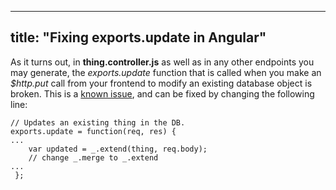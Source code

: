
---
title: "Fixing exports.update in Angular"
---

As it turns out, in **thing.controller.js** as well as in any other endpoints you may generate, the _exports.update_ function that is called when you make an _$http.put_ call from your frontend to modify an existing database object is broken. This is a [known issue](https://github.com/DaftMonk/generator-angular-fullstack/issues/310), and can be fixed by changing the following line:

    // Updates an existing thing in the DB.
    exports.update = function(req, res) { 
    ...    
        var updated = _.extend(thing, req.body); 
        // change _.merge to _.extend
    ... 
     };
